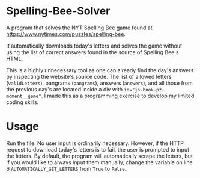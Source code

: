 # Spelling-Bee-Solver
A program that solves the NYT Spelling Bee game found at https://www.nytimes.com/puzzles/spelling-bee.

It automatically downloads today's letters and solves the game without using the list of correct answers found in the source of Spelling Bee's HTML. 

This is a highly unnecessary tool as one can already find the day's answers by inspecting the website's source code. The list of allowed letters (```validLetters```), pangrams (```pangrams```), answers (```answers```), and all those from the previous day's are located inside a div with ```id="js-hook-pz-moment__game"```. I made this as a programming exercise to develop my limited coding skills.

# Usage
Run the file. No user input is ordinarily necessary. However, if the HTTP request to download today's letters is to fail, the user is prompted to input the letters. By default, the program will automatically scrape the letters, but if you would like to always input them manually, change the variable on line 6 ```AUTOMATICALLY_GET_LETTERS``` from ```True``` to ```False```.

